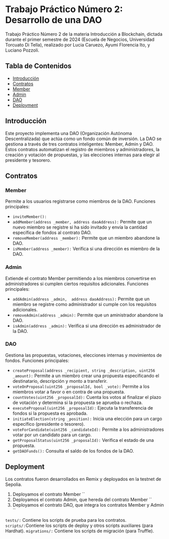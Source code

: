 # Trabajo Práctico Número 2: Desarrollo de una DAO
Trabajo Práctico Número 2 de la materia Introducción a Blockchain, dictada durante el primer semestre de 2024 (Escuela de Negocios, Universidad Torcuato Di Tella), realizado por Lucia Caruezo, Ayumi Florencia Ito, y Luciano Pozzoli. 

## Tabla de Contenidos
- [Introducción](#introducción)
- [Contratos](#contratos)
- [Member](#member)
- [Admin](#admin)
- [DAO](#dao)
- [Deployment](#deployment)
  
## Introducción
Este proyecto implementa una DAO (Organización Autónoma Descentralizada) que actúa como un fondo común de inversión. La DAO se gestiona a través de tres contratos inteligentes: Member, Admin y DAO. Estos contratos automatizan el registro de miembros y administradores, la creación y votación de propuestas, y las elecciones internas para elegir al presidente y tesorero.

## Contratos

### Member
Permite a los usuarios registrarse como miembros de la DAO. Funciones principales: 
- `inviteMember():`
- `addMember(address _member, address daoAddress):` Permite que un nuevo miembro se registre si ha sido invitado y envía la cantidad específica de fondos al contrato DAO. 
- `removeMember(address _member):` Permite que un miembro abandone la DAO.
- `isMember(address _member):` Verifica si una dirección es miembro de la DAO.

### Admin
Extiende el contrato Member permitiendo a los miembros convertirse en administradores si cumplen ciertos requisitos adicionales. Funciones principales: 
- `addAdmin(address _admin,  address daoAddress):` Permite que un miembro se registre como administrador si cumple con los requisitos adicionales.
- `removeAdmin(address _admin):` Permite que un aministrador abandone la DAO.
- `isAdmin(address _admin):` Verifica si una dirección es administrador de la DAO.

### DAO
Gestiona las propuestas, votaciones, elecciones internas y movimientos de fondos. Funciones principales: 
- `createProposal(address _recipient, string _description, uint256 _amount):` Permite a un miembro crear una propuesta especificando el destinatario, descripción y monto a transferir.
- `voteOnProposal(uint256 _proposalId, bool _vote):` Permite a los miembros votar a favor o en contra de una propuesta.
- `countVotes(uint256 _proposalId):` Cuenta los votos al finalizar el plazo de votación y determina si la propuesta se aprueba o rechaza.
- `executeProposal(uint256 _proposalId):` Ejecuta la transferencia de fondos si la propuesta es aprobada.
- `initiateElection(string _position):` Inicia una elección para un cargo específico (presidente o tesorero).
- `voteForCandidate(uint256 _candidateId):` Permite a los administradores votar por un candidato para un cargo.
- `getProposalStatus(uint256 _proposalId):` Verifica el estado de una propuesta.
- `getDAOFunds():` Consulta el saldo de los fondos de la DAO.

## Deployment
Los contratos fueron desarrollados en Remix y deployados en la testnet de Sepolia. 
1. Deployamos el contrato Member ``
2. Deployamos el contrato Admin, que hereda del contrato Member ``
3. Deployamos el contrato DAO, que integra los contratos Member y Admin ``

`tests/:` Contiene los scripts de prueba para los contratos.
`scripts/:`Contiene los scripts de deploy y otros scripts auxiliares (para Hardhat).
`migrations/:` Contiene los scripts de migración (para Truffle).
